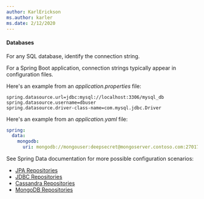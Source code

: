 ```yaml
---
author: KarlErickson
ms.author: karler
ms.date: 2/12/2020
---
```


#### Databases

For any SQL database, identify the connection string.

For a Spring Boot application, connection strings typically appear in configuration files. 

Here's an example from an *application.properties* file:

```properties
spring.datasource.url=jdbc:mysql://localhost:3306/mysql_db
spring.datasource.username=dbuser
spring.datasource.driver-class-name=com.mysql.jdbc.Driver
```

Here's an example from an *application.yaml* file:

```yaml
spring:
  data:
    mongodb:
      uri: mongodb://mongouser:deepsecret@mongoserver.contoso.com:27017
```

See Spring Data documentation for more possible configuration scenarios:

* [JPA Repositories](https://docs.spring.io/spring-data/jpa/docs/current/reference/html/#jpa.repositories)
* [JDBC Repositories](https://docs.spring.io/spring-data/jdbc/docs/current/reference/html/#jdbc.repositories)
* [Cassandra Repositories](https://docs.spring.io/spring-data/cassandra/docs/current/reference/html/#cassandra.repositories)
* [MongoDB Repositories](https://docs.spring.io/spring-data/mongodb/docs/current/reference/html/#mongodb.repositories)

